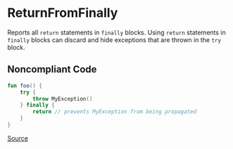 # ReturnFromFinally

Reports all `return` statements in `finally` blocks.
Using `return` statements in `finally` blocks can discard and hide exceptions that are thrown in the `try` block.

## Noncompliant Code

```kotlin
fun foo() {
    try {
        throw MyException()
    } finally {
        return // prevents MyException from being propagated
    }
}
```

[Source](https://arturbosch.github.io/detekt/exceptions.html#returnfromfinally)
